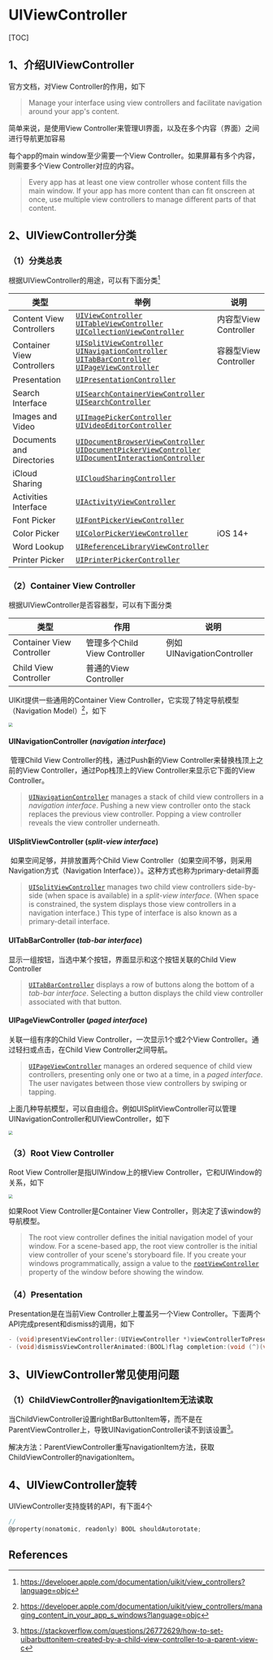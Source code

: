 # UIViewController

[TOC]

## 1、介绍UIViewController

官方文档，对View Controller的作用，如下

> Manage your interface using view controllers and facilitate navigation around your app's content.

简单来说，是使用View Controller来管理UI界面，以及在多个内容（界面）之间进行导航更加容易



每个app的main window至少需要一个View Controller。如果屏幕有多个内容，则需要多个View Controller对应的内容。

> Every app has at least one view controller whose content fills the main window. If your app has more content than can fit onscreen at once, use multiple view controllers to manage different parts of that content.







## 2、UIViewController分类

### （1）分类总表

根据UIViewController的用途，可以有下面分类[^2]

| 类型                       | 举例                                                         | 说明                  |
| -------------------------- | ------------------------------------------------------------ | --------------------- |
| Content View Controllers   | [`UIViewController`](https://developer.apple.com/documentation/uikit/uiviewcontroller?language=objc)<br/>[`UITableViewController`](https://developer.apple.com/documentation/uikit/uitableviewcontroller?language=objc)<br/>[`UICollectionViewController`](https://developer.apple.com/documentation/uikit/uicollectionviewcontroller?language=objc) | 内容型View Controller |
| Container View Controllers | [`UISplitViewController`](https://developer.apple.com/documentation/uikit/uisplitviewcontroller?language=objc)<br/>[`UINavigationController`](https://developer.apple.com/documentation/uikit/uinavigationcontroller?language=objc)<br/>[`UITabBarController`](https://developer.apple.com/documentation/uikit/uitabbarcontroller?language=objc)<br/>[`UIPageViewController`](https://developer.apple.com/documentation/uikit/uipageviewcontroller?language=objc) | 容器型View Controller |
| Presentation               | [`UIPresentationController`](https://developer.apple.com/documentation/uikit/uipresentationcontroller?language=objc) |                       |
| Search Interface           | [`UISearchContainerViewController`](https://developer.apple.com/documentation/uikit/uisearchcontainerviewcontroller?language=objc)<br/>[`UISearchController`](https://developer.apple.com/documentation/uikit/uisearchcontroller?language=objc) |                       |
| Images and Video           | [`UIImagePickerController`](https://developer.apple.com/documentation/uikit/uiimagepickercontroller?language=objc)<br/>[`UIVideoEditorController`](https://developer.apple.com/documentation/uikit/uivideoeditorcontroller?language=objc) |                       |
| Documents and Directories  | [`UIDocumentBrowserViewController`](https://developer.apple.com/documentation/uikit/uidocumentbrowserviewcontroller?language=objc)<br/>[`UIDocumentPickerViewController`](https://developer.apple.com/documentation/uikit/uidocumentpickerviewcontroller?language=objc)<br/>[`UIDocumentInteractionController`](https://developer.apple.com/documentation/uikit/uidocumentinteractioncontroller?language=objc) |                       |
| iCloud Sharing             | [`UICloudSharingController`](https://developer.apple.com/documentation/uikit/uicloudsharingcontroller?language=objc) |                       |
| Activities Interface       | [`UIActivityViewController`](https://developer.apple.com/documentation/uikit/uiactivityviewcontroller?language=objc) |                       |
| Font Picker                | [`UIFontPickerViewController`](https://developer.apple.com/documentation/uikit/uifontpickerviewcontroller?language=objc) |                       |
| Color Picker               | [`UIColorPickerViewController`](https://developer.apple.com/documentation/uikit/uicolorpickerviewcontroller?language=objc) | iOS 14+               |
| Word Lookup                | [`UIReferenceLibraryViewController`](https://developer.apple.com/documentation/uikit/uireferencelibraryviewcontroller?language=objc) |                       |
| Printer Picker             | [`UIPrinterPickerController`](https://developer.apple.com/documentation/uikit/uiprinterpickercontroller?language=objc) |                       |







### （2）Container View Controller

根据UIViewController是否容器型，可以有下面分类

| 类型                      | 作用                          | 说明                       |
| ------------------------- | ----------------------------- | -------------------------- |
| Container View Controller | 管理多个Child View Controller | 例如UINavigationController |
| Child View Controller     | 普通的View Controller         |                            |



UIKit提供一些通用的Container View Controller，它实现了特定导航模型（Navigation Model）[^1]，如下

<img src="images/Nagivation Model.png" style="zoom:50%;" />

#### UINavigationController (*navigation interface*)

​       管理Child View Controller的栈，通过Push新的View Controller来替换栈顶上之前的View Controller，通过Pop栈顶上的View Controller来显示它下面的View Controller。

> [`UINavigationController`](https://developer.apple.com/documentation/uikit/uinavigationcontroller?language=objc) manages a stack of child view controllers in a *navigation interface*. Pushing a new view controller onto the stack replaces the previous view controller. Popping a view controller reveals the view controller underneath.



#### UISplitViewController (*split-view interface*)

​        如果空间足够，并排放置两个Child View Controller（如果空间不够，则采用Navigation方式（Navigation Interface））。这种方式也称为primary-detail界面

> [`UISplitViewController`](https://developer.apple.com/documentation/uikit/uisplitviewcontroller?language=objc) manages two child view controllers side-by-side (when space is available) in a *split-view interface*. (When space is constrained, the system displays those view controllers in a navigation interface.) This type of interface is also known as a primary-detail interface.



#### UITabBarController (*tab-bar interface*)

显示一组按钮，当选中某个按钮，界面显示和这个按钮关联的Child View Controller

> [`UITabBarController`](https://developer.apple.com/documentation/uikit/uitabbarcontroller?language=objc) displays a row of buttons along the bottom of a *tab-bar interface*. Selecting a button displays the child view controller associated with that button.



#### UIPageViewController (*paged interface*)

关联一组有序的Child  View Controller，一次显示1个或2个View Controller。通过轻扫或点击，在Child  View Controller之间导航。

> [`UIPageViewController`](https://developer.apple.com/documentation/uikit/uipageviewcontroller?language=objc) manages an ordered sequence of child view controllers, presenting only one or two at a time, in a *paged interface*. The user navigates between those view controllers by swiping or tapping.



上面几种导航模型，可以自由组合。例如UISplitViewController可以管理UINavigationController和UIViewController，如下

<img src="images/Navigation Model Combination.png" style="zoom:50%;" />





### （3）Root View Controller

Root View Controller是指UIWindow上的根View Controller，它和UIWindow的关系，如下



<img src="images/Root View Controller.png" style="zoom:50%;" />



如果Root View Controller是Container View Controller，则决定了该window的导航模型。

> The root view controller defines the initial navigation model of your window. For a scene-based app, the root view controller is the initial view controller of your scene's storyboard file. If you create your windows programmatically, assign a value to the [`rootViewController`](https://developer.apple.com/documentation/uikit/uiwindow/1621581-rootviewcontroller?language=objc) property of the window before showing the window.



### （4）Presentation

Presentation是在当前View Controller上覆盖另一个View Controller。下面两个API完成present和dismiss的调用，如下

```objective-c
- (void)presentViewController:(UIViewController *)viewControllerToPresent animated:(BOOL)flag completion:(void (^)(void))completion;
- (void)dismissViewControllerAnimated:(BOOL)flag completion:(void (^)(void))completion;
```



## 3、UIViewController常见使用问题

### （1）ChildViewController的navigationItem无法读取

当ChildViewController设置rightBarButtonItem等，而不是在ParentViewController上，导致UINavigationController读不到该设置[^3]。

解决方法：ParentViewController重写navigationItem方法，获取ChildViewController的navigationItem。





## 4、UIViewController旋转

UIViewController支持旋转的API，有下面4个

```objective-c
// 
@property(nonatomic, readonly) BOOL shouldAutorotate;

```

















## References

[^1]:https://developer.apple.com/documentation/uikit/view_controllers/managing_content_in_your_app_s_windows?language=objc
[^2]:https://developer.apple.com/documentation/uikit/view_controllers?language=objc

[^3]:https://stackoverflow.com/questions/26772629/how-to-set-uibarbuttonitem-created-by-a-child-view-controller-to-a-parent-view-c







